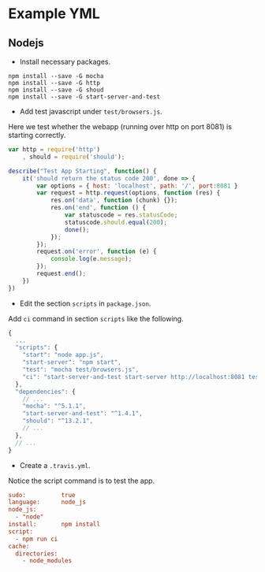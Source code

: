 # Example YML



## Nodejs



* Install necessary packages.

```shell
npm install --save -G mocha
npm install --save -G http
npm install --save -G shoud
npm install --save -G start-server-and-test
```



* Add test javascript under `test/browsers.js`.

Here we test whether the webapp (running over http on port 8081) is starting correctly.

```javascript
var http = require('http')
    , should = require('should');

describe("Test App Starting", function() {
    it('should return the status code 200', done => {
        var options = { host: 'localhost', path: '/', port:8081 }
        var request = http.request(options, function (res) {
            res.on('data', function (chunk) {});
            res.on('end', function () {
                var statuscode = res.statusCode;
                statuscode.should.equal(200);
                done();
            });
        });
        request.on('error', function (e) {
            console.log(e.message);
        });
        request.end();
    })
})
```



* Edit the section `scripts` in `package.json`.

Add `ci` command in section `scripts` like the following.

```javascript
{
  ...
  "scripts": {
    "start": "node app.js",
    "start-server": "npm start",
    "test": "mocha test/browsers.js",
    "ci": "start-server-and-test start-server http://localhost:8081 test"
  },
  "dependencies": {
	// ...
    "mocha": "^5.1.1",
    "start-server-and-test": "^1.4.1",
    "should": "^13.2.1",
    // ...
  },
  // ...
}
```



* Create a `.travis.yml`.

Notice the script command is to test the app.

```ini
sudo:          true
language:      node_js
node_js:
  - "node"
install:       npm install
script:
  - npm run ci
cache:
  directories:
    - node_modules
```